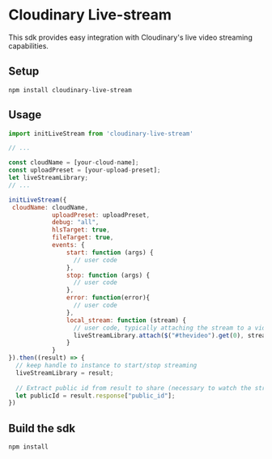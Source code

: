 Cloudinary Live-stream 
======================

This sdk provides easy integration with Cloudinary's live video streaming capabilities.

## Setup ######################################################################

```npm install cloudinary-live-stream```

## Usage ######################################################################

```javascript
import initLiveStream from 'cloudinary-live-stream'

// ...

const cloudName = [your-cloud-name];
const uploadPreset = [your-upload-preset];
let liveStreamLibrary;
// ...

initLiveStream({
 cloudName: cloudName,
            uploadPreset: uploadPreset,
            debug: "all",
            hlsTarget: true,
            fileTarget: true,
            events: {
                start: function (args) {
                  // user code
                },
                stop: function (args) {
                  // user code
                },
                error: function(error){
                  // user code
                },
                local_stream: function (stream) {
                  // user code, typically attaching the stream to a video view using Janus helpers:
                  liveStreamLibrary.attach($("#thevideo").get(0), stream);
                }
            }
}).then((result) => {
  // keep handle to instance to start/stop streaming 
  liveStreamLibrary = result;
  
  // Extract public id from result to share (necessary to watch the stream):
  let publicId = result.response["public_id"];
})
```

## Build the sdk ######################################################################

```npm install```

